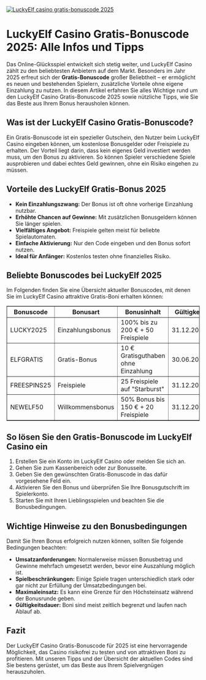 [![LuckyElf casino gratis-bonuscode 2025](https://123-caf.pages.dev/gitsignup.png)](https://vrmoo.ru/Bt82HjjY)

<h1>LuckyElf Casino Gratis-Bonuscode 2025: Alle Infos und Tipps</h1>  <p>Das Online-Glücksspiel entwickelt sich stetig weiter, und LuckyElf Casino zählt zu den beliebtesten Anbietern auf dem Markt. Besonders im Jahr 2025 erfreut sich der <strong>Gratis-Bonuscode</strong> großer Beliebtheit – er ermöglicht es neuen und bestehenden Spielern, zusätzliche Vorteile ohne eigene Einzahlung zu nutzen. In diesem Artikel erfahren Sie alles Wichtige rund um den LuckyElf Casino Gratis-Bonuscode 2025 sowie nützliche Tipps, wie Sie das Beste aus Ihrem Bonus herausholen können.</p>  <h2>Was ist der LuckyElf Casino Gratis-Bonuscode?</h2>  <p>Ein Gratis-Bonuscode ist ein spezieller Gutschein, den Nutzer beim LuckyElf Casino eingeben können, um kostenlose Bonusgelder oder Freispiele zu erhalten. Der Vorteil liegt darin, dass kein eigenes Geld investiert werden muss, um den Bonus zu aktivieren. So können Spieler verschiedene Spiele ausprobieren und dabei echtes Geld gewinnen, ohne ein Risiko eingehen zu müssen.</p>  <h2>Vorteile des LuckyElf Gratis-Bonus 2025</h2>  <ul>   <li><strong>Kein Einzahlungszwang:</strong> Der Bonus ist oft ohne vorherige Einzahlung nutzbar.</li>   <li><strong>Erhöhte Chancen auf Gewinne:</strong> Mit zusätzlichen Bonusgeldern können Sie länger spielen.</li>   <li><strong>Vielfältiges Angebot:</strong> Freispiele gelten meist für beliebte Spielautomaten.</li>   <li><strong>Einfache Aktivierung:</strong> Nur den Code eingeben und den Bonus sofort nutzen.</li>   <li><strong>Ideal für Anfänger:</strong> Kostenlos testen ohne finanzielles Risiko.</li> </ul>  <h2>Beliebte Bonuscodes bei LuckyElf 2025</h2>  <p>Im Folgenden finden Sie eine Übersicht aktueller Bonuscodes, mit denen Sie im LuckyElf Casino attraktive Gratis-Boni erhalten können:</p>  <table border="1" cellpadding="8" cellspacing="0">   <thead>     <tr>       <th>Bonuscode</th>       <th>Bonusart</th>       <th>Bonusinhalt</th>       <th>Gültigkeit</th>     </tr>   </thead>   <tbody>     <tr>       <td>LUCKY2025</td>       <td>Einzahlungsbonus</td>       <td>100% bis zu 200 € + 50 Freispiele</td>       <td>31.12.2025</td>     </tr>     <tr>       <td>ELFGRATIS</td>       <td>Gratis-Bonus</td>       <td>10 € Gratisguthaben ohne Einzahlung</td>       <td>30.06.2025</td>     </tr>     <tr>       <td>FREESPINS25</td>       <td>Freispiele</td>       <td>25 Freispiele auf "Starburst"</td>       <td>31.12.2025</td>     </tr>     <tr>       <td>NEWELF50</td>       <td>Willkommensbonus</td>       <td>50% Bonus bis 150 € + 20 Freispiele</td>       <td>31.12.2025</td>     </tr>   </tbody> </table>  <h2>So lösen Sie den Gratis-Bonuscode im LuckyElf Casino ein</h2>  <ol>   <li>Erstellen Sie ein Konto im LuckyElf Casino oder melden Sie sich an.</li>   <li>Gehen Sie zum Kassenbereich oder zur Bonusseite.</li>   <li>Geben Sie den gewünschten Gratis-Bonuscode in das dafür vorgesehene Feld ein.</li>   <li>Aktivieren Sie den Bonus und überprüfen Sie Ihre Bonusgutschrift im Spielerkonto.</li>   <li>Starten Sie mit Ihren Lieblingsspielen und beachten Sie die Bonusbedingungen.</li> </ol>  <h2>Wichtige Hinweise zu den Bonusbedingungen</h2>  <p>Damit Sie Ihren Bonus erfolgreich nutzen können, sollten Sie folgende Bedingungen beachten:</p>  <ul>   <li><strong>Umsatzanforderungen:</strong> Normalerweise müssen Bonusbetrag und Gewinne mehrfach umgesetzt werden, bevor eine Auszahlung möglich ist.</li>   <li><strong>Spielbeschränkungen:</strong> Einige Spiele tragen unterschiedlich stark oder gar nicht zur Erfüllung der Umsatzbedingungen bei.</li>   <li><strong>Maximaleinsatz:</strong> Es kann eine Grenze für den Höchsteinsatz während der Bonusrunde geben.</li>   <li><strong>Gültigkeitsdauer:</strong> Boni sind meist zeitlich begrenzt und laufen nach Ablauf ab.</li> </ul>  <h2>Fazit</h2>  <p>Der LuckyElf Casino Gratis-Bonuscode für 2025 ist eine hervorragende Möglichkeit, das Casino risikofrei zu testen und von attraktiven Boni zu profitieren. Mit unseren Tipps und der Übersicht der aktuellen Codes sind Sie bestens gerüstet, um das Beste aus Ihrem Spielvergnügen herauszuholen.</p>